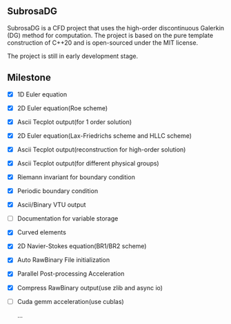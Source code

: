 ## SubrosaDG

SubrosaDG is a CFD project that uses the high-order discontinuous Galerkin (DG) method for computation. The project is based on the pure template construction of C++20 and is open-sourced under the MIT license.

The project is still in early development stage.

## Milestone

- [x] 1D Euler equation
- [x] 2D Euler equation(Roe scheme)
- [x] Ascii Tecplot output(for 1 order solution)
- [x] 2D Euler equation(Lax-Friedrichs scheme and HLLC scheme)
- [x] Ascii Tecplot output(reconstruction for high-order solution)
- [x] Ascii Tecplot output(for different physical groups)
- [x] Riemann invariant for boundary condition
- [x] Periodic boundary condition
- [x] Ascii/Binary VTU output
- [ ] Documentation for variable storage
- [x] Curved elements
- [x] 2D Navier-Stokes equation(BR1/BR2 scheme)
- [x] Auto RawBinary File initialization
- [x] Parallel Post-processing Acceleration
- [x] Compress RawBinary output(use zlib and async io)
- [ ] Cuda gemm acceleration(use cublas)

  ...
